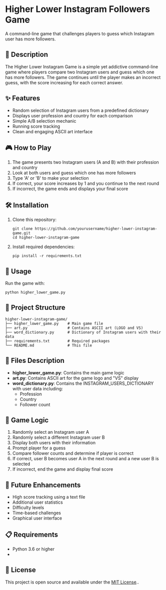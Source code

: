 # Higher Lower Instagram Followers Game
A command-line game that challenges players to guess which Instagram user has more followers.

## 📝 Description

The Higher Lower Instagram Game is a simple yet addictive command-line game where players compare two Instagram users and guess which one has more followers. The game continues until the player makes an incorrect guess, with the score increasing for each correct answer.

## ✨ Features

- Random selection of Instagram users from a predefined dictionary
- Displays user profession and country for each comparison
- Simple A/B selection mechanic
- Running score tracking
- Clean and engaging ASCII art interface

## 🎮 How to Play

1. The game presents two Instagram users (A and B) with their profession and country
2. Look at both users and guess which one has more followers
3. Type 'A' or 'B' to make your selection
4. If correct, your score increases by 1 and you continue to the next round
5. If incorrect, the game ends and displays your final score

## 🛠️ Installation

1. Clone this repository:
   ```
   git clone https://github.com/yourusername/higher-lower-instagram-game.git
   cd higher-lower-instagram-game
   ```

2. Install required dependencies:
   ```
   pip install -r requirements.txt
   ```

## 🚀 Usage

Run the game with:
```
python higher_lower_game.py
```

## 📂 Project Structure

```
higher-lower-instagram-game/
├── higher_lower_game.py    # Main game file
├── art.py                  # Contains ASCII art (LOGO and VS)
├── word_dictionary.py      # Dictionary of Instagram users with their data
├── requirements.txt        # Required packages
└── README.md               # This file
```

## 🧩 Files Description

- **higher_lower_game.py**: Contains the main game logic
- **art.py**: Contains ASCII art for the game logo and "VS" display
- **word_dictionary.py**: Contains the INSTAGRAM_USERS_DICTIONARY with user data including:
  - Profession
  - Country
  - Follower count

## 🔄 Game Logic

1. Randomly select an Instagram user A
2. Randomly select a different Instagram user B
3. Display both users with their information
4. Prompt player for a guess
5. Compare follower counts and determine if player is correct
6. If correct, user B becomes user A in the next round and a new user B is selected
7. If incorrect, end the game and display final score

## 🔮 Future Enhancements

- High score tracking using a text file
- Additional user statistics
- Difficulty levels
- Time-based challenges
- Graphical user interface

## 📋 Requirements

- Python 3.6 or higher
- 
## 📝 License
This project is open source and available under the [MIT License](LICENSE)..

